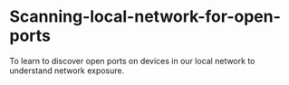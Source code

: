 # Scanning-local-network-for-open-ports
To learn to discover open ports on devices in our local network to understand network exposure.
